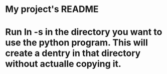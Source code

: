 # My project's README
# Run ln -s <path to ply> in the directory you want to use the python program. This will create a dentry in that directory without actualle copying it.  